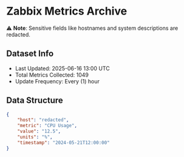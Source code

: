 # Zabbix Metrics Archive

⚠️ **Note**: Sensitive fields like hostnames and system descriptions are redacted.

## Dataset Info
- Last Updated: 2025-06-16 13:00 UTC
- Total Metrics Collected: 1049
- Update Frequency: Every (1) hour

## Data Structure
```json
{
    "host": "redacted",
    "metric": "CPU Usage",
    "value": "12.5",
    "units": "%",
    "timestamp": "2024-05-21T12:00:00"
}
```
